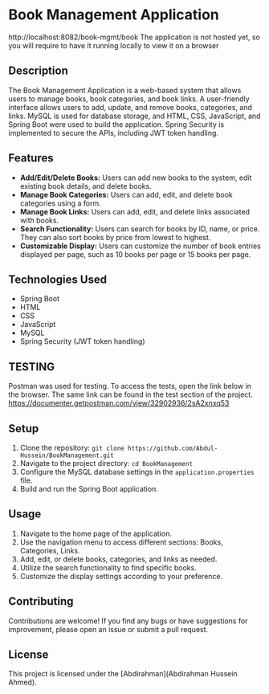 
# Book Management Application
http://localhost:8082/book-mgmt/book
The application is not hosted yet, so you will require to have it running locally to view it on a browser

## Description
The Book Management Application is a web-based system that allows users to manage books, book categories, and book links.
A user-friendly interface allows users to add, update, and remove books, categories, and links. 
MySQL is used for database storage, and HTML, CSS, JavaScript, and Spring Boot were used to build the application.
Spring Security is implemented to secure the APIs, including JWT token handling.

## Features
- **Add/Edit/Delete Books:** Users can add new books to the system, edit existing book details, and delete books.
- **Manage Book Categories:** Users can add, edit, and delete book categories using a form.
- **Manage Book Links:** Users can add, edit, and delete links associated with books.
- **Search Functionality:** Users can search for books by ID, name, or price. They can also sort books by price from lowest to highest.
- **Customizable Display:** Users can customize the number of book entries displayed per page, such as 10 books per page or 15 books per page.

## Technologies Used
- Spring Boot
- HTML
- CSS
- JavaScript
- MySQL
- Spring Security (JWT token handling)

## TESTING
Postman was used for testing.
To access the tests, open the link below in the browser. The same link can be found in the test section of the project.
https://documenter.getpostman.com/view/32902936/2sA2xnxq53

## Setup
1. Clone the repository: `git clone https://github.com/Abdul-Hussein/BookManagement.git`
2. Navigate to the project directory: `cd BookManagement`
3. Configure the MySQL database settings in the `application.properties` file.
4. Build and run the Spring Boot application.

## Usage
1. Navigate to the home page of the application.
2. Use the navigation menu to access different sections: Books, Categories, Links.
3. Add, edit, or delete books, categories, and links as needed.
4. Utilize the search functionality to find specific books.
5. Customize the display settings according to your preference.

## Contributing
Contributions are welcome! If you find any bugs or have suggestions for improvement, please open an issue or submit a pull request.

## License
This project is licensed under the [Abdirahman](Abdirahman Hussein Ahmed).
